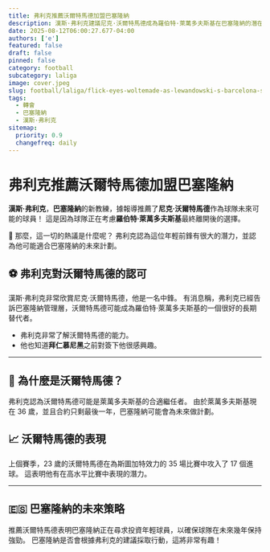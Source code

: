 ```yaml
---
title: 弗利克推薦沃爾特馬德加盟巴塞隆納
description: 漢斯·弗利克建議尼克·沃爾特馬德成為羅伯特·萊萬多夫斯基在巴塞隆納的潛在接班人。
date: 2025-08-12T06:00:27.677-04:00
authors: ['e']
featured: false
draft: false
pinned: false
category: football
subcategory: laliga
image: cover.jpeg
slug: football/laliga/flick-eyes-woltemade-as-lewandowski-s-barcelona-successor
tags:
  - 轉會
  - 巴塞隆納
  - 漢斯·弗利克
sitemap:
  priority: 0.9
  changefreq: daily
---
```


# 弗利克推薦沃爾特馬德加盟巴塞隆納

**漢斯·弗利克**，**巴塞隆納**的新教練，據報導推薦了**尼克·沃爾特馬德**作為球隊未來可能的球員！ 這是因為球隊正在考慮**羅伯特·萊萬多夫斯基**最終離開後的選擇。

🤔 那麼，這一切的熱議是什麼呢？ 弗利克認為這位年輕前鋒有很大的潛力，並認為他可能適合巴塞隆納的未來計劃。

## ⚽️ 弗利克對沃爾特馬德的認可

漢斯·弗利克非常欣賞尼克·沃爾特馬德，他是一名中鋒。 有消息稱，弗利克已經告訴巴塞隆納管理層，沃爾特馬德可能成為羅伯特·萊萬多夫斯基的一個很好的長期替代者。

*   弗利克非常了解沃爾特馬德的能力。
*   他也知道**拜仁慕尼黑**之前對簽下他很感興趣。

---

## 🌟 為什麼是沃爾特馬德？

弗利克認為沃爾特馬德可能是萊萬多夫斯基的合適繼任者。 由於萊萬多夫斯基現在 36 歲，並且合約只剩最後一年，巴塞隆納可能會為未來做計劃。

## 📈 沃爾特馬德的表現

上個賽季，23 歲的沃爾特馬德在為斯圖加特效力的 35 場比賽中攻入了 17 個進球。 這表明他有在高水平比賽中表現的潛力。

---

## 🇪🇸 巴塞隆納的未來策略

推薦沃爾特馬德表明巴塞隆納正在尋求投資年輕球員，以確保球隊在未來幾年保持強勁。 巴塞隆納是否會根據弗利克的建議採取行動，這將非常有趣！